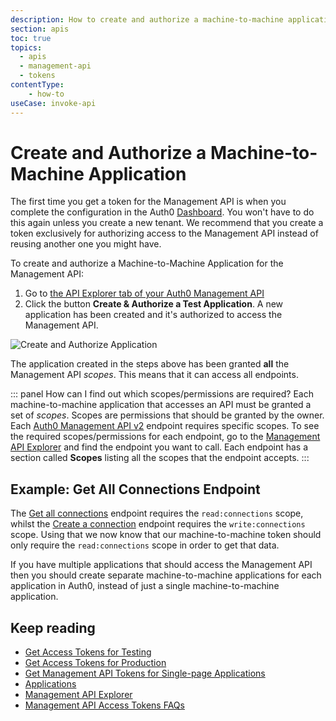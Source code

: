 ```yaml
---
description: How to create and authorize a machine-to-machine application for calling Management API endpoints using Access Tokens.
section: apis
toc: true
topics:
  - apis
  - management-api
  - tokens
contentType: 
    - how-to
useCase: invoke-api
---
```


# Create and Authorize a Machine-to-Machine Application

The first time you get a token for the Management API is when you complete the configuration in the Auth0 [Dashboard](${manage_url}). You won't have to do this again unless you create a new tenant. We recommend that you create a token exclusively for authorizing access to the Management API instead of reusing another one you might have.

To create and authorize a Machine-to-Machine Application for the Management API:

1. Go to [the API Explorer tab of your Auth0 Management API](${manage_url}/#/apis/management/explorer)
2. Click the button __Create & Authorize a Test Application__. A new application has been created and it's authorized to access the Management API.

![Create and Authorize Application](/media/articles/api/tokens/create-authorize-client.png)

The application created in the steps above has been granted __all__ the Management API <dfn data-key="scope">scopes</dfn>. This means that it can access all endpoints.

::: panel How can I find out which scopes/permissions are required?
Each machine-to-machine application that accesses an API must be granted a set of <dfn data-key="scope">scopes</dfn>. Scopes are permissions that should be granted by the owner. Each [Auth0 Management API v2](/api/management/v2) endpoint requires specific scopes. To see the required scopes/permissions for each endpoint, go to the [Management API Explorer](/api/management/v2#!) and find the endpoint you want to call. Each endpoint has a section called **Scopes** listing all the scopes that the endpoint accepts.
:::

## Example: Get All Connections Endpoint

The [Get all connections](/api/management/v2#!/Connections/get_connections) endpoint requires the `read:connections` scope, whilst the [Create a connection](/api/management/v2#!/Connections/post_connections) endpoint requires the `write:connections` scope. Using that we now know that our machine-to-machine token should only require the `read:connections` scope in order to get that data.

If you have multiple applications that should access the Management API then you should create separate machine-to-machine applications for each application in Auth0, instead of just a single machine-to-machine application.
## Keep reading

* [Get Access Tokens for Testing](/api/management/v2/get-access-tokens-for-test)
* [Get Access Tokens for Production](/api/management/v2/get-access-tokens-for-production)
* [Get Management API Tokens for Single-page Applications](/api/management/v2/get-access-tokens-for-spas)
* [Applications](/applications)
* [Management API Explorer](/api/management/v2#!)
* [Management API Access Tokens FAQs](/api/management/v2/faq-management-api-access-tokens)
